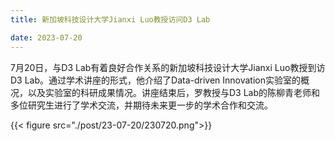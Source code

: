 ```yaml
---
title: 新加坡科技设计大学Jianxi Luo教授访问D3 Lab

date: 2023-07-20
---
```



<!--more-->
7月20日，与D3 Lab有着良好合作关系的新加坡科技设计大学Jianxi Luo教授到访D3 Lab。通过学术讲座的形式，他介绍了Data-driven Innovation实验室的概况，以及实验室的科研成果情况。讲座结束后，罗教授与D3 Lab的陈柳青老师和多位研究生进行了学术交流，并期待未来更一步的学术合作和交流。

{{< figure src="./post/23-07-20/230720.png">}}